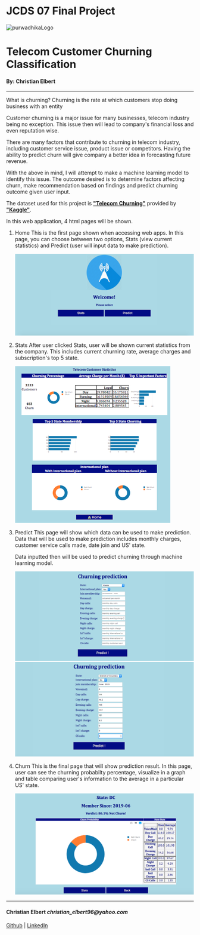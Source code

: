# JCDS 07 Final Project

![purwadhikaLogo](https://d1ah56qj523gwb.cloudfront.net/uploads/organizations/logos/1538557444-kcgv11HXelvcOnlyrGcEpfwAf6hbPMhC.png)

# Telecom Customer Churning Classification

#### By: Christian Elbert

<hr>
What is churning? Churning is the rate at which customers stop doing business with an entity

Customer churning is a major issue for many businesses, telecom industry being no exception. This issue then will lead to company's financial loss and even reputation wise.

There are many factors that contribute to churning in telecom industry, including customer service issue, product issue or competitors. Having the ability to predict churn will give company a better idea in forecasting future revenue.

With the above in mind, I will attempt to make a machine learning model to identify this issue. The outcome desired is to determine factors affecting churn, make recommendation based on findings and predict churning outcome given user input. 

The dataset used for this project is __["Telecom Churning"](https://www.kaggle.com/mnassrib/telecom-churn-datasets)__ provided by __["Kaggle"](https://www.kaggle.com/)__.

In this web application, 4 html pages will be shown.

1. Home
    This is the first page shown when accessing web apps. In this page, you can choose between two options, Stats (view current statistics) and Predict (user will input data to make prediction).

    ![Home](images/home.png)

2. Stats
    After user clicked Stats, user will be shown current statistics from the company. This includes current churning rate, average charges and subscription's top 5 state.

    ![Stats](images/stats.png)

3. Predict
    This page will show which data can be used to make prediction. Data that will be used to make prediction includes monthly charges, customer service calls made, date join and US' state. 
    
    Data inputted then will be used to predict churning through machine learning model. 

    ![Predict](images/predict.png)
    ![Predict_1](images/predict1.png)

4. Churn
    This is the final page that will show prediction result. In this page, user can see the churning probabilty percentage, visualize in a graph and table comparing user's information to the average in a particular US' state.

    ![Churn](images/churn.png)

<hr>

#### Christian Elbert _christian_elbert96@yahoo.com_
[Github](https://github.com/christianelbert) | [LinkedIn](https://www.linkedin.com/in/christian-elbert-a45008b9/)

